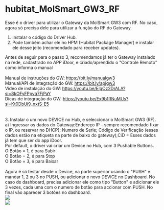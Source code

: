 # hubitat_MolSmart_GW3_RF


Esse é o driver para utilizar o Gateway da MolSmart GW3 com RF.
No caso, agora só precisa dele para utilizar a função do RF do Gateway.
<br>
1. Instalar o código do Driver Hub.<br>
2. Pode também achar ele no HPM (Hubitat Package Manager) e instalar ele desse jeito (recomendado para receber updates). 

Antes de seguir para o passo 3, recomendamos já ter o Gateway instalado na rede, cadastrado no APP iDoor, e criado/aprendido o "Controle Remoto" como informa o manual<br>
<br>
Manual de instruções do GW: https://bit.ly/manualgw3 <br>
Manual/API de integração do GW: https://bit.ly/apigw3 <br>
Video de instalação do GW: https://youtu.be/EIgOz2DrALA?si=8kOFyFPpvq7FjPaY <br>
Dicas de integração do GW: https://youtu.be/Ex9b1RNuMUs?si=Kt0DbUi9_nxtS-E5 <br>
<br><br>
3. Instalar o um novo DEVICE no Hub, e seleccionar o MolSmart GW3 (RF). a) Ingressar os dados do Gateway:Endereço IP - sempre recomendado fixar o IP, ou reservar no DHCP); Numero de Serie; Código de Verificação (esses dados estão na etiqueta na parte de baixo do gateway);CiD = Esses dados já tem que ser do app iDoor.
<br>
Por default, o driver vai criar um Device no Hub, com 3 Pushable Buttons. <br>
O Botão = 1, é para Subir <br>
O Botão = 2, é para Stop <br>
O Botão = 3, é para Baixar <br>
<br>
Agora é só testar desde o Device, na parte superior usando o "PUSH" e mandar 1, 2 ou 3 no PUSH,  ou adicionar o novo DEVICE no Dashboard. No caso do dashboard, precisa adicionar ele como tipo "Button" e adicionar ele 3 vezes, cada uma com o numero de botão para accionar com PUSH. No final vão aparecer 3 botões no dashboard. 
<br>
<img src="https://images2.imgbox.com/f3/d1/ucoRPeMO_o.png">
<br>
<img src="https://images2.imgbox.com/a0/3f/joOpkMgW_o.png">
